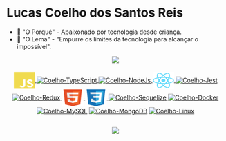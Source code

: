 # Lucas Coelho dos Santos Reis

- :green_heart: "O Porquê" - Apaixonado por tecnologia desde criança.
- :microscope: "O Lema" - "Empurre os limites da tecnologia para alcançar o impossível".

<div align="center">
  <a href="https://www.linkedin.com/in/l-coelhox/">
<!--   <img height="180em" src="https://github-readme-stats.vercel.app/api?username=lcoelhox&show_icons=true&theme=dark&include_all_commits=true&count_private=true"/> -->
  <img height="180em" src="https://github-readme-stats.vercel.app/api/top-langs/?username=lcoelhox&layout=compact&langs_count=7&theme=dark"/>
</div>
<div style="display: inline_block" align="center"><br>
  <img align="center" alt="Coelho-Js" height="40" width="50" src="https://raw.githubusercontent.com/devicons/devicon/master/icons/javascript/javascript-plain.svg">
  <img align="center" alt="Coelho-TypeScript" height="40" width="50" src="https://cdn.jsdelivr.net/gh/devicons/devicon/icons/typescript/typescript-original.svg">
    <img align="center" alt="Coelho-NodeJs" height="40" width="50" src="https://cdn.jsdelivr.net/gh/devicons/devicon/icons/nodejs/nodejs-plain.svg">
  <img align="center" alt="Coelho-React" height="40" width="50" src="https://raw.githubusercontent.com/devicons/devicon/master/icons/react/react-original.svg">
  <img align="center" alt="Coelho-Jest" height="40" width="50" src="https://cdn.jsdelivr.net/gh/devicons/devicon/icons/jest/jest-plain.svg">
  <img align="center" alt="Coelho-Redux" height="40" width="50" src="https://cdn.jsdelivr.net/gh/devicons/devicon/icons/redux/redux-original.svg">
  <img align="center" alt="Coelho-HTML" height="40" width="50" src="https://raw.githubusercontent.com/devicons/devicon/master/icons/html5/html5-original.svg">
  <img align="center" alt="Coelho-CSS" height="40" width="50" src="https://raw.githubusercontent.com/devicons/devicon/master/icons/css3/css3-original.svg">
    <img align="center" alt="Coelho-Sequelize" height="40" width="50" src="https://cdn.jsdelivr.net/gh/devicons/devicon/icons/sequelize/sequelize-original.svg">
  <img align="center" alt="Coelho-Docker" height="40" width="50" src="https://cdn.jsdelivr.net/gh/devicons/devicon/icons/docker/docker-plain-wordmark.svg">
  <img align="center" alt="Coelho-MySQL" height="40" width="50" src="https://cdn.jsdelivr.net/gh/devicons/devicon/icons/mysql/mysql-original.svg">
  <img align="center" alt="Coelho-MongoDB" height="40" width="50" src="https://cdn.jsdelivr.net/gh/devicons/devicon/icons/mongodb/mongodb-plain-wordmark.svg">
    <img align="center" alt="Coelho-Linux" height="40" width="50" src="https://cdn.jsdelivr.net/gh/devicons/devicon/icons/linux/linux-original.svg">
  
   ##
   <div>
     <a href="https://www.linkedin.com/in/l-coelhox/" target="_blank"><img src="https://img.shields.io/badge/-LinkedIn-%230077B5?style=for-the-badge&logo=linkedin&logoColor=white" target="_blank"></a> 
   </div>
   
